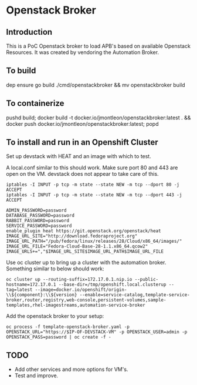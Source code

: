 # Openstack Broker

## Introduction
This is a PoC Openstack broker to load APB's based on available Openstack Resources. It was created by vendoring the Automation Broker.

## To build
dep ensure
go build ./cmd/openstackbroker && mv openstackbroker build

## To containerize
pushd build; docker build -t docker.io/jmontleon/openstackbroker:latest . && docker push docker.io/jmontleon/openstackbroker:latest; popd

## To install and run in an Openshift Cluster
Set up devstack with HEAT and an image with which to test.

A local.conf similar to this should work. Make sure port 80 and 443 are open on the VM. devstack does not appear to take care of this.

```
iptables -I INPUT -p tcp -m state --state NEW -m tcp --dport 80 -j ACCEPT
iptables -I INPUT -p tcp -m state --state NEW -m tcp --dport 443 -j ACCEPT
```


```
ADMIN_PASSWORD=password
DATABASE_PASSWORD=password
RABBIT_PASSWORD=password
SERVICE_PASSWORD=password
enable_plugin heat https://git.openstack.org/openstack/heat
IMAGE_URL_SITE="http://download.fedoraproject.org"
IMAGE_URL_PATH="/pub/fedora/linux/releases/28/Cloud/x86_64/images/"
IMAGE_URL_FILE="Fedora-Cloud-Base-28-1.1.x86_64.qcow2"
IMAGE_URLS+=","$IMAGE_URL_SITE$IMAGE_URL_PATH$IMAGE_URL_FILE
```

Use oc cluster up to bring up a cluster with the automation broker. Something similar to below should work:

```
oc cluster up --routing-suffix=172.17.0.1.nip.io --public-hostname=172.17.0.1 --base-dir=/tmp/openshift.local.clusterup --tag=latest --image=docker.io/openshift/origin-\\${component}:\\${version} --enable=service-catalog,template-service-broker,router,registry,web-console,persistent-volumes,sample-templates,rhel-imagestreams,automation-service-broker
```

Add the openstack broker to your setup:

```
oc process -f template-openstack-broker.yaml -p OPENSTACK_URL="https://$IP-OF-DEVSTACK-VM" -p OPENSTACK_USER=admin -p OPENSTACK_PASS=password | oc create -f -
```

## TODO
* Add other services and more options for VM's.
* Test and improve.
